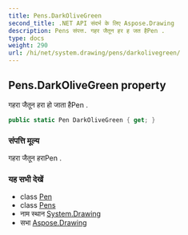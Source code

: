 ```yaml
---
title: Pens.DarkOliveGreen
second_title: .NET API संदर्भ के लिए Aspose.Drawing
description: Pens संपत्त. गहर जैतून हर ह जत हैPen .
type: docs
weight: 290
url: /hi/net/system.drawing/pens/darkolivegreen/
---
```

## Pens.DarkOliveGreen property

गहरा जैतून हरा हो जाता हैPen .

```csharp
public static Pen DarkOliveGreen { get; }
```

### संपत्ति मूल्य

गहरा जैतून हराPen .

### यह सभी देखें

* class [Pen](../../pen/)
* class [Pens](../)
* नाम स्थान [System.Drawing](../../pens/)
* सभा [Aspose.Drawing](../../../)


